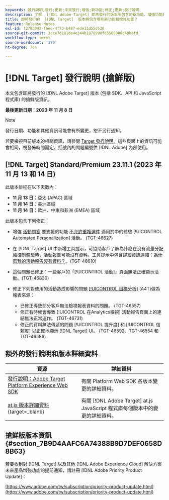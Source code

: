 ```yaml
---
keywords: 發行說明;發行;更新;未來發行;增強;新功能;修正;更新;發行說明
description: 了解  [!DNL Adobe Target] 即將發行的版本所包含的新功能、增強功能和修正，其中包括 SDK、API 和 JavaScript 程式庫。
title: 即將發行的  [!DNL Target]  版本將包含哪些新功能和增強功能？
feature: Release Notes
exl-id: f2783042-f6ee-4f73-b487-ede11d55d530
source-git-commit: 3cce7d181de4e344b1878990fd5506000d40befd
workflow-type: tm+mt
source-wordcount: '379'
ht-degree: 76%

---
```


# [!DNL Target] 發行說明 (搶鮮版)

本文包含即將發行的 [!DNL Adobe Target] 版本 (包括 SDK、API 和 JavaScript 程式庫) 的搶鮮版資訊。

**最後更新日期：2023 年 11 月 8 日**

>[!NOTE]
>
>發行日期、功能和其他資訊可能會有所變更，恕不另行通知。
>
>若要檢視目前版本的相關資訊，請參閱 [Target 發行說明](release-notes.md)。這些頁面上的資訊可能會相同，視發佈時間而定。括號內的問題編號供 [!DNL Adobe] 內部使用。

## [!DNL Target] Standard/Premium 23.11.1 (2023 年 11 月 13 和 14 日)

此版本排程在以下天數內：

* **11 月 13 日**：亞太 (APAC) 區域
* **11 月 14 日**：美洲區域
* **11 月 14 日**：歐洲、中東和非洲 (EMEA) 區域

此版本包含下列修正：

* 增強 [活動問答](/help/main/c-activities/c-activity-qa/activity-qa.md) 要支援的功能 [不允許重複選件](/help/main/c-activities/t-automated-personalization/managing-exclusions.md) 適用於中的體驗 [!UICONTROL Automated Personalization] 活動。 (TGT-46627)
* 在 [!DNL Target] UI 中新增工具提示，可協助客戶了解為什麼在沒有流量分配給控制體驗時，活動報告可能沒有資料。工具提示中包含詳細資訊連結：[為什麼我的活動報告沒有資料？](/help/main/c-reports/reporting-frequently-asked-questions.md#section_E4722F6445884130951DF79981C8289B)。(TGT-46610)
* 這個問題已修正：一些客戶的「[!UICONTROL 活動]」頁面無法正確顯示活動。(TGT-46830)

* 修正下列對使用的活動造成影響的問題 [[!UICONTROL 目標分析]](/help/main/c-integrating-target-with-mac/a4t/a4t.md) (A4T)做為報表來源：
   * 已修正導致部分客戶無法檢視報表資料的問題。 (TGT-46557)
   * 修正有時候會導致 [!UICONTROL 在Analytics檢視] 活動報告頁面上的連結無法正常運作。 (TGT-46731)
   * 修正的資料無法傳遞的問題 [!UICONTROL 提升度] 和 [!UICONTROL 信賴度] 以正確地顯示 [!DNL Target] UI。 (TGT-46592、TGT-46554 和 TGT-46586)

## 額外的發行說明和版本詳細資料

| 資源 | 詳細資料 |
|--- |--- |
| [發行說明：Adobe Target Platform Experience Web SDK](https://experienceleague.adobe.com/docs/experience-platform/edge/release-notes.html?lang=zh-Hant) | 有關 Platform Web SDK 各版本變更的詳細資料。 |
| [at.js 版本詳細資料](https://experienceleague.corp.adobe.com/docs/target-dev/developer/client-side/at-js-implementation/target-atjs-versions.html){target=_blank} | 有關 [!DNL Adobe Target] at.js JavaScript 程式庫每個版本中的變更的詳細資料。 |

## 搶鮮版版本資訊 {#section_7B9D4AAFC6A74388B9D7DEF0658D8B63}

若要收到對 [!DNL Target] 以及其他 [!DNL Adobe Experience Cloud] 解決方案未來產品增強功能的提前通知，請註冊 [!DNL Adobe Priority Product Update]：

[https://www.adobe.com/tw/subscription/priority-product-update.html](https://www.adobe.com/tw/subscription/priority-product-update.html)

